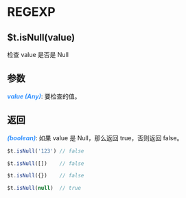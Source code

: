# REGEXP

## $t.isNull(value)

检查 value 是否是 Null

## 参数

<i style="color: #3492ff;font-weight: 700;">value (Any)</i>: 要检查的值。

## 返回

<i style="color: #3492ff;font-weight: 700;">(boolean)</i>: 如果 value 是 Null，那么返回 true，否则返回 false。

```javascript
$t.isNull('123') // false

$t.isNull([])    // false

$t.isNull({})    // false

$t.isNull(null)  // true
```

